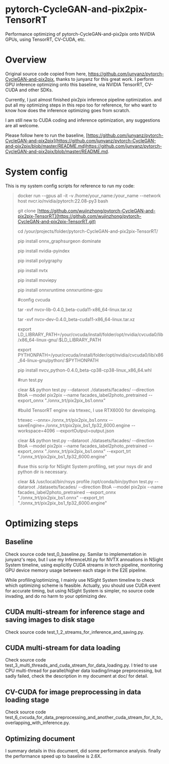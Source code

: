 # pytorch-CycleGAN-and-pix2pix-TensorRT
Performance optimizing of pytorch-CycleGAN-and-pix2pix onto NVIDIA GPUs, using TensorRT, CV-CUDA, etc.
# Overview
Original source code copied from here, https://github.com/junyanz/pytorch-CycleGAN-and-pix2pix, thanks to junyanz for this great work. I perform GPU inference optimizing onto this baseline, via NVIDIA TensorRT, CV-CUDA and other SDKs.

Currently, I just almost finished pix2pix inference pipeline optimization. and put all my optimizing steps in this repo too for reference, for who want to know how does the inference optimizing goes from scratch.

I am still new to CUDA coding and inference optimization, any suggestions are all welcome.

Please follow here to run the baseline, [https://github.com/junyanz/pytorch-CycleGAN-and-pix2pix](https://github.com/junyanz/pytorch-CycleGAN-and-pix2pix/blob/master/README.md)https://github.com/junyanz/pytorch-CycleGAN-and-pix2pix/blob/master/README.md.

# System config
This is my system config scripts for reference to run my code:
> docker run --gpus all -it -v /home/your_name:/your_name --network host nvcr.io/nvidia/pytorch:22.08-py3 bash
> 
> git clone [https://github.com/wujinzhong/pytorch-CycleGAN-and-pix2pix-TensorRT](https://github.com/wujinzhong/pytorch-CycleGAN-and-pix2pix-TensorRT.git)
> 
> cd /your/projects/folder/pytorch-CycleGAN-and-pix2pix-TensorRT/
> 
> pip install onnx_graphsurgeon dominate
> 
> pip install nvidia-pyindex
> 
> pip install polygraphy
> 
> pip install nvtx
> 
> pip install moviepy
> 
> pip install onnxruntime onnxruntime-gpu
> 
> #config cvcuda
> 
> tar -xvf nvcv-lib-0.4.0_beta-cuda11-x86_64-linux.tar.xz
> 
> tar -xvf nvcv-dev-0.4.0_beta-cuda11-x86_64-linux.tar.xz
> 
> export LD_LIBRARY_PATH=/your/cvcuda/install/folder/opt/nvidia/cvcuda0/lib/x86_64-linux-gnu/:$LD_LIBRARY_PATH
> 
> export PYTHONPATH=/your/cvcuda/install/folder/opt/nvidia/cvcuda0/lib/x86_64-linux-gnu/python/:$PYTHONPATH
> 
> pip install nvcv_python-0.4.0_beta-cp38-cp38-linux_x86_64.whl
> 
> #run test.py
> 
> clear && python test.py --dataroot ./datasets/facades/ --direction BtoA --model pix2pix --name facades_label2photo_pretrained --export_onnx "./onnx_trt/pix2pix_bs1.onnx"
>
> #build TensorRT engine via trtexec, I use RTX6000 for developing.
>
> trtexec --onnx=./onnx_trt/pix2pix_bs1.onnx --saveEngine=./onnx_trt/pix2pix_bs1_fp32_6000.engine --workspace=4096  --exportOutput=output.json
> 
> clear && python test.py --dataroot ./datasets/facades/ --direction BtoA --model pix2pix --name facades_label2photo_pretrained --export_onnx "./onnx_trt/pix2pix_bs1.onnx" --export_trt "./onnx_trt/pix2pix_bs1_fp32_6000.engine"
>
> #use this scrip for NSight System profiling, set your nsys dir and python dir is necessary.
> 
> clear && /usr/local/bin/nsys profile /opt/conda/bin/python test.py --dataroot ./datasets/facades/ --direction BtoA --model pix2pix --name facades_label2photo_pretrained --export_onnx "./onnx_trt/pix2pix_bs1.onnx" --export_trt "./onnx_trt/pix2pix_bs1_fp32_6000.engine"
> 

# Optimizing steps
## Baseline
Check source code test_0_baseline.py.
Samilar to implementation in junyanz's repo, but I use my InferenceUtil.py for NVTX annoations in NSight System timeline, using explicitly CUDA streams in torch pipeline, monitoring GPU device memory usage between each stage in the E2E pipeline.

While profiling/optimizing, I mainly use NSight System timeline to check which optimizing scheme is feasible. Actually, you should use CUDA event for accurate timing, but using NSight System is simpler, no source code invading, and do no harm to your optimizing dev.

## CUDA multi-stream for inference stage and saving images to disk stage
Check source code test_1_2_streams_for_inference_and_saving.py.

## CUDA multi-stream for data loading
Check source code test_3_multi_threads_and_cuda_stream_for_data_loading.py.
I tried to use CPU multi-thread for parallel/higher data loading/image preprocessing, but sadly failed, check the description in my document at doc/ for detail.

## CV-CUDA for image preprocessing in data loading stage
Check source code test_6_cvcuda_for_data_preprocessing_and_another_cuda_stream_for_it_to_overlapping_with_inference.py.

## Optimizing document
I summary details in this document, did some performance analysis. finally the performance speed up to baseline is 2.6X.
